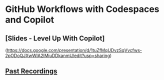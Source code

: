 # GitHub Workflows with Codespaces and Copilot

## [Slides - Level Up With Copilot]
(https://docs.google.com/presentation/d/1tuZfMqUDvzSqVvcfws-2pODoQJXwWIA2lMiuDDkanmU/edit?usp=sharing)

## [Past Recordings](https://www.notion.so/4635b099f414404d929a08255ecdc4f0?v=ce200b1933234aa0b0dddfb1ee714cf7&p=655b6cdca0344daf9e2bcd351e53b24d&pm=s)